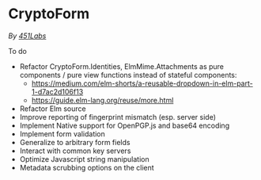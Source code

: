 CryptoForm
==========

*By [451Labs](451labs.org)*

To do
* Refactor CryptoForm.Identities, ElmMime.Attachments as pure components / pure view functions instead of stateful components:
  * https://medium.com/elm-shorts/a-reusable-dropdown-in-elm-part-1-d7ac2d106f13
  * https://guide.elm-lang.org/reuse/more.html
* Refactor Elm source
* Improve reporting of fingerprint mismatch (esp. server side)
* Implement Native support for OpenPGP.js and base64 encoding
* Implement form validation
* Generalize to arbitrary form fields
* Interact with common key servers
* Optimize Javascript string manipulation
* Metadata scrubbing options on the client
